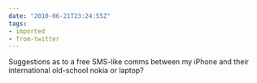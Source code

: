 ```yaml
---
date: "2010-06-21T23:24:55Z"
tags:
- imported
- from-twitter
---
```

Suggestions as to a free SMS-like comms between my iPhone and their international old-school nokia or laptop?
